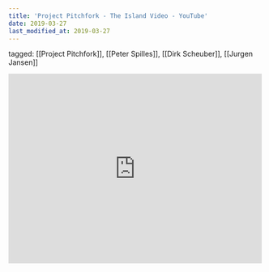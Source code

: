 ```yaml
---
title: 'Project Pitchfork - The Island Video - YouTube'
date: 2019-03-27
last_modified_at: 2019-03-27
---
```

tagged: [[Project Pitchfork]], [[Peter Spilles]], [[Dirk Scheuber]], [[Jurgen Jansen]]
<iframe allow="accelerometer; autoplay; clipboard-write; encrypted-media; gyroscope; picture-in-picture" allowfullscreen="" frameborder="0" height="375" id="youtube_iframe" src="https://www.youtube.com/embed/xyZy0K6bSNc?feature=oembed&amp;enablejsapi=1&amp;origin=https://safe.txmblr.com&amp;wmode=opaque" width="500"></iframe>